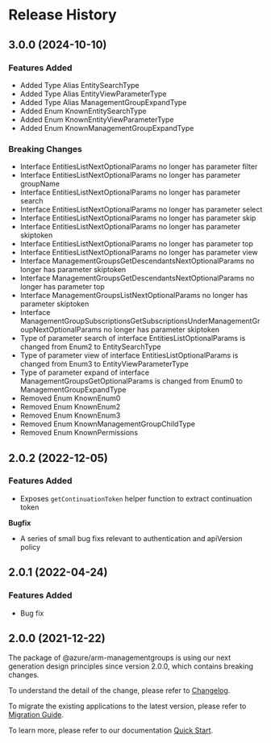# Release History
    
## 3.0.0 (2024-10-10)
    
### Features Added

  - Added Type Alias EntitySearchType
  - Added Type Alias EntityViewParameterType
  - Added Type Alias ManagementGroupExpandType
  - Added Enum KnownEntitySearchType
  - Added Enum KnownEntityViewParameterType
  - Added Enum KnownManagementGroupExpandType

### Breaking Changes

  - Interface EntitiesListNextOptionalParams no longer has parameter filter
  - Interface EntitiesListNextOptionalParams no longer has parameter groupName
  - Interface EntitiesListNextOptionalParams no longer has parameter search
  - Interface EntitiesListNextOptionalParams no longer has parameter select
  - Interface EntitiesListNextOptionalParams no longer has parameter skip
  - Interface EntitiesListNextOptionalParams no longer has parameter skiptoken
  - Interface EntitiesListNextOptionalParams no longer has parameter top
  - Interface EntitiesListNextOptionalParams no longer has parameter view
  - Interface ManagementGroupsGetDescendantsNextOptionalParams no longer has parameter skiptoken
  - Interface ManagementGroupsGetDescendantsNextOptionalParams no longer has parameter top
  - Interface ManagementGroupsListNextOptionalParams no longer has parameter skiptoken
  - Interface ManagementGroupSubscriptionsGetSubscriptionsUnderManagementGroupNextOptionalParams no longer has parameter skiptoken
  - Type of parameter search of interface EntitiesListOptionalParams is changed from Enum2 to EntitySearchType
  - Type of parameter view of interface EntitiesListOptionalParams is changed from Enum3 to EntityViewParameterType
  - Type of parameter expand of interface ManagementGroupsGetOptionalParams is changed from Enum0 to ManagementGroupExpandType
  - Removed Enum KnownEnum0
  - Removed Enum KnownEnum2
  - Removed Enum KnownEnum3
  - Removed Enum KnownManagementGroupChildType
  - Removed Enum KnownPermissions
    
## 2.0.2 (2022-12-05)

### Features Added

  - Exposes `getContinuationToken` helper function to extract continuation token

**Bugfix**

  - A series of small bug fixs relevant to authentication and apiVersion policy

## 2.0.1 (2022-04-24)

### Features Added

  - Bug fix

## 2.0.0 (2021-12-22)

The package of @azure/arm-managementgroups is using our next generation design principles since version 2.0.0, which contains breaking changes.

To understand the detail of the change, please refer to [Changelog](https://aka.ms/js-track2-changelog).

To migrate the existing applications to the latest version, please refer to [Migration Guide](https://aka.ms/js-track2-migration-guide).

To learn more, please refer to our documentation [Quick Start](https://aka.ms/azsdk/js/mgmt/quickstart).
